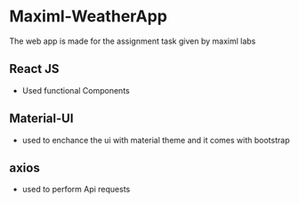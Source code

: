 # Maximl-WeatherApp
The web app is made for the assignment task given by maximl labs

## React JS

* Used functional Components

## Material-UI

* used to enchance the ui with material theme and it comes with bootstrap

## axios

* used to perform Api requests
